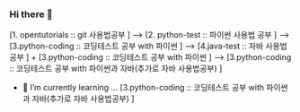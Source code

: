 ### Hi there 👋
[1. opentutorials :: git 사용법공부 ] --> [2. python-test :: 파이썬 사용법 공부 ] --> [3.python-coding :: 코딩테스트 공부 with 파이썬 ] --> [4.java-test :: 자바 사용법 공부 ] + [3.python-coding :: 코딩테스트 공부 with 파이썬 ] --> [3.python-coding :: 코딩테스트 공부 with 파이썬과 자바(추가로 자바 사용법공부) ]

- 🌱 I’m currently learning ... [3.python-coding :: 코딩테스트 공부 with 파이썬과 자바(추가로 자바 사용법공부) ]
<!--
**3baaa/3baaa** is a ✨ _special_ ✨ repository because its `README.md` (this file) appears on your GitHub profile.

Here are some ideas to get you started:

- 🔭 I’m currently working on ...
- 🌱 I’m currently learning ... 
- 👯 I’m looking to collaborate on ...
- 🤔 I’m looking for help with ...
- 💬 Ask me about ...
- 📫 How to reach me: ...
- 😄 Pronouns: ...
- ⚡ Fun fact: ...
-->

